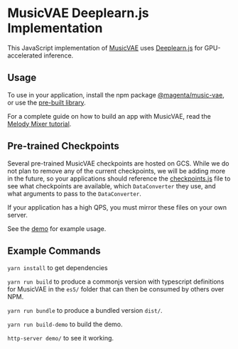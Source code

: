 # MusicVAE Deeplearn.js Implementation

This JavaScript implementation of [MusicVAE](https://g.co/magenta/music-vae) uses [Deeplearn.js](https://deeplearnjs.org) for GPU-accelerated inference.

## Usage

To use in your application, install the npm package [@magenta/music-vae](https://www.npmjs.com/package/@magenta/music-vae), or use the [pre-built library](/magenta/models/music-vae/js/dist/).

For a complete guide on how to build an app with MusicVAE, read the [Melody Mixer tutorial][cl-tutorial].

## Pre-trained Checkpoints

Several pre-trained MusicVAE checkpoints are hosted on GCS. While we do not plan to remove any of the current checkpoints, we will be adding more in the future, so your applications should reference the [checkpoints.js](https://storage.googleapis.com/download.magenta.tensorflow.org/models/music_vae/dljs/checkpoints.json) file to see what checkpoints are available, which `DataConverter` they use, and what arguments to pass to the `DataConverter`.

If your application has a high QPS, you must mirror these files on your own server.

See the [demo](/magenta/models/music_vae/js/demo) for example usage.

## Example Commands

`yarn install` to get dependencies

`yarn run build` to produce a commonjs version with typescript definitions for MusicVAE in the `es5/` folder that can then be consumed by others over NPM.

`yarn run bundle` to produce a bundled version `dist/`.

`yarn run build-demo` to build the demo.

`http-server demo/` to see it working.

[cl-tutorial]: http://TBD
